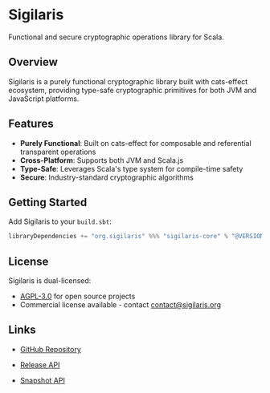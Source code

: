 # Sigilaris

Functional and secure cryptographic operations library for Scala.

## Overview

Sigilaris is a purely functional cryptographic library built with cats-effect ecosystem, providing type-safe cryptographic primitives for both JVM and JavaScript platforms.

## Features

- **Purely Functional**: Built on cats-effect for composable and referential transparent operations
- **Cross-Platform**: Supports both JVM and Scala.js
- **Type-Safe**: Leverages Scala's type system for compile-time safety
- **Secure**: Industry-standard cryptographic algorithms

## Getting Started

Add Sigilaris to your `build.sbt`:

```scala
libraryDependencies += "org.sigilaris" %%% "sigilaris-core" % "@VERSION@"
```

## License

Sigilaris is dual-licensed:
- [AGPL-3.0](https://www.gnu.org/licenses/agpl-3.0.en.html) for open source projects
- Commercial license available - contact [contact@sigilaris.org](mailto:contact@sigilaris.org)

## Links

- [GitHub Repository](https://github.com/sigilaris/sigilaris)

- [Release API](https://javadoc.io/doc/org.sigilaris/sigilaris-core_3/latest/index.html)

- [Snapshot API](api/index.html)
